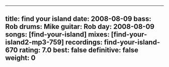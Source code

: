 
---
title: find your island
date: 2008-08-09
bass:	Rob
drums:	Mike
guitar:	Rob
day: 2008-08-09
songs: [find-your-island]
mixes: [find-your-island2-mp3-759]
recordings: find-your-island-670
rating: 7.0
best: false
definitive: false
weight: 0
---

